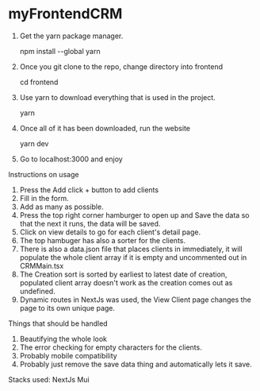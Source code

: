# myFrontendCRM

1. Get the yarn package manager.

   npm install --global yarn

2. Once you git clone to the repo, change directory into frontend
   
   cd frontend

3. Use yarn to download everything that is used in the project.

   yarn

4. Once all of it has been downloaded, run the website

   yarn dev

5. Go to localhost:3000 and enjoy

Instructions on usage

1. Press the Add click + button to add clients
2. Fill in the form.
3. Add as many as possible.
4. Press the top right corner hamburger to open up and Save the data so 
    that the next it runs, the data will be saved.
5. Click on view details to go for each client's detail page.
6. The top hambuger has also a sorter for the clients.
7. There is also a data.json file that places clients in immediately,
      it will populate the whole client array if it is empty and uncommented out in CRMMain.tsx
8. The Creation sort is sorted by earliest to latest date of creation,
     populated client array doesn't work as the creation comes out as undefined.
9. Dynamic routes in NextJs was used, the View Client page changes the page to its own unique page.

Things that should be handled
1. Beautifying the whole look
2. The error checking for empty characters for the clients.
3. Probably mobile compatibility
4. Probably just remove the save data thing and automatically lets it save.

Stacks used:
NextJs
Mui
